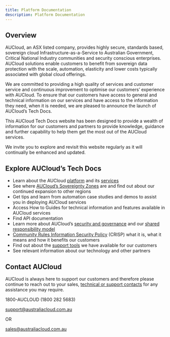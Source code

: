 ```yaml
---
title: Platform Documentation
description: Platform Documentation
---
```


## Overview

AUCloud, an ASX listed company, provides highly secure, standards based, sovereign cloud Infrastructure-as-a-Service to Australian Government, Critical National Industry communities and security conscious enterprises. AUCloud solutions enable customers to benefit from sovereign data protection with the scale, automation, elasticity and lower costs typically associated with global cloud offerings.

We are committed to providing a high quality of services and customer service and continuous improvement to optimise our customers’ experience with AUCloud. To ensure that our customers have access to general and technical information on our services and have access to the information they need, when it is needed, we are pleased to announce the launch of AUCloud’s Tech Docs.

This AUCloud Tech Docs website has been designed to provide a wealth of information for our customers and partners to provide knowledge, guidance and further capability to help them get the most out of the AUCloud services.

We invite you to explore and revisit this website regularly as it will continually be enhanced and updated.

## Explore AUCloud’s Tech Docs  

- Learn about the AUCloud [platform](Platform_Overview/index.md) and its [services](Platform_Services/index.md)
- See where [AUCloud’s Sovereignty Zones](Platform_Overview/sovereignty_zones.md) are and find out about our continued expansion to other regions
- Get tips and learn from automation case studies and demos to assist you in deploying AUCloud services
- Access How to Guides for technical information and features available in AUCloud services
- Find API documentation
- Learn more about AUCloud’s [security and governance](Platform_Overview/Security/security_and_governance.md) and our [shared responsibility model](Platform_Overview/Security/shared_service_model.md)
- [Community Rules Information Security Policy](Platform_Overview/Security/#community-rules-information-security-policy-crisp) (CRISP) what it is, what it means and how it benefits our customers
- Find out about the [support tools](Platform_Overview/support/index.md) we have available for our customers
- See relevant information about our technology and other partners

## Contact AUCloud

AUCloud is always here to support our customers and therefore please continue to reach out to your sales, [technical or support contacts](Platform_Overview/support) for any assistance you may require.

1800-AUCLOUD (1800 282 5683)

[support@australiacloud.com.au](mailto:support@australiacloud.com.au)

OR

[sales@australiacloud.com.au](mailto:sales@australiacloud.com.au)